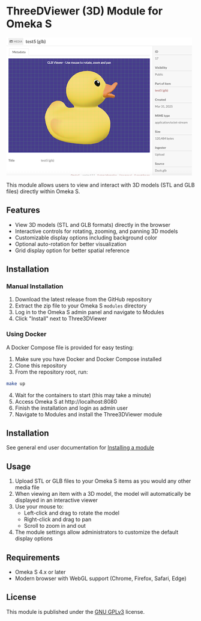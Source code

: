 # ThreeDViewer (3D) Module for Omeka S

![Screenshot of the 3D Viewer](.github/assets/screenshot.png)

This module allows users to view and interact with 3D models (STL and GLB files) directly within Omeka S.

## Features

- View 3D models (STL and GLB formats) directly in the browser
- Interactive controls for rotating, zooming, and panning 3D models
- Customizable display options including background color
- Optional auto-rotation for better visualization
- Grid display option for better spatial reference

## Installation

### Manual Installation

1. Download the latest release from the GitHub repository
2. Extract the zip file to your Omeka S `modules` directory
3. Log in to the Omeka S admin panel and navigate to Modules
5. Click "Install" next to Three3DViewer

### Using Docker

A Docker Compose file is provided for easy testing:

1. Make sure you have Docker and Docker Compose installed
2. Clone this repository
3. From the repository root, run:

```bash
make up
```

4. Wait for the containers to start (this may take a minute)
5. Access Omeka S at http://localhost:8080
6. Finish the installation and login as admin user
7. Navigate to Modules and install the Three3DViewer module

## Installation

See general end user documentation for [Installing a module](http://omeka.org/s/docs/user-manual/modules/#installing-modules)

## Usage

1. Upload STL or GLB files to your Omeka S items as you would any other media file
2. When viewing an item with a 3D model, the model will automatically be displayed in an interactive viewer
3. Use your mouse to:
   - Left-click and drag to rotate the model
   - Right-click and drag to pan
   - Scroll to zoom in and out
4. The module settings allow administrators to customize the default display options

## Requirements

- Omeka S 4.x or later
- Modern browser with WebGL support (Chrome, Firefox, Safari, Edge)

## License

This module is published under the [GNU GPLv3](LICENSE) license.
